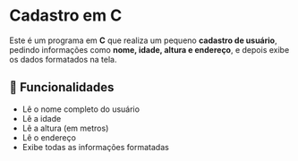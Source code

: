 # Cadastro em C

Este é um programa em **C** que realiza um pequeno **cadastro de usuário**, pedindo informações como **nome, idade, altura e endereço**, e depois exibe os dados formatados na tela.

## 📌 Funcionalidades
- Lê o nome completo do usuário
- Lê a idade
- Lê a altura (em metros)
- Lê o endereço
- Exibe todas as informações formatadas
